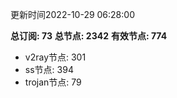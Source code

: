 更新时间2022-10-29 06:28:00

**总订阅: 73**
**总节点: 2342**
**有效节点: 774**
- v2ray节点: 301
- ss节点: 394
- trojan节点: 79
